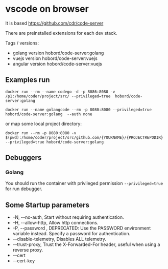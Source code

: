# vscode on browser

It is based https://github.com/cdr/code-server

There are preinstalled extensions for each dev stack.

Tags / versions:

- golang version hobord/code-server:golang
- vuejs version hobord/code-server:vuejs
- angular version hobord/code-server:vuejs

## Examples run

```
docker run --rm --name codego -d -p 8086:8080 -v /p1:/home/coder/project/src/ --privileged=true  hobord/code-server:golang

docker run --name golangcode --rm -p 8080:8080 --privileged=true hobord/code-server:golang  --auth none
```

or map some local project directory:
```
docker run --rm -p 8080:8080 -v $(pwd):/home/coder/project/src/github.com/{YOURNAME}/{PROJECTREPODIR} --privileged=true hobord/code-server:golang
```

## Debuggers

### Golang
  You should run the container with privileged permission ```--privileged=true``` for run debugger.


## Some Startup parameters

- -N, --no-auth,  Start without requiring authentication.
- -H, --allow-http, Allow http connections.
- -P, --password <value>, DEPRECATED: Use the PASSWORD environment variable instead. Specify a password for authentication.
- --disable-telemetry, Disables ALL telemetry.
- --trust-proxy, Trust the X-Forwarded-For header, useful when using a reverse proxy.
- --cert <value>
- --cert-key <value>
